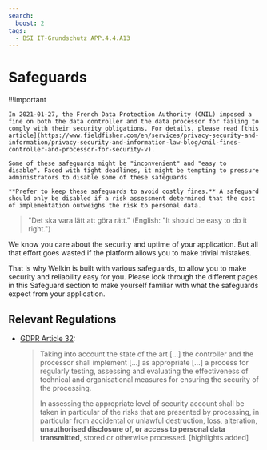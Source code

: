 ```yaml
---
search:
  boost: 2
tags:
  - BSI IT-Grundschutz APP.4.4.A13
---
```


# Safeguards

!!!important

    In 2021-01-27, the French Data Protection Authority (CNIL) imposed a fine on both the data controller and the data processor for failing to comply with their security obligations. For details, please read [this article](https://www.fieldfisher.com/en/services/privacy-security-and-information/privacy-security-and-information-law-blog/cnil-fines-controller-and-processor-for-security-v).

    Some of these safeguards might be "inconvenient" and "easy to disable". Faced with tight deadlines, it might be tempting to pressure administrators to disable some of these safeguards.

    **Prefer to keep these safeguards to avoid costly fines.** A safeguard should only be disabled if a risk assessment determined that the cost of implementation outweighs the risk to personal data.

<!-- vale off -->
> "Det ska vara lätt att göra rätt." (English: "It should be easy to do it right.")
<!-- vale on -->

We know you care about the security and uptime of your application. But all that effort goes wasted if the platform allows you to make trivial mistakes.

That is why Welkin is built with various safeguards, to allow you to make security and reliability easy for you.
Please look through the different pages in this Safeguard section to make yourself familiar with what the safeguards expect from your application.

## Relevant Regulations

- [GDPR Article 32](https://gdpr.fan/a32):

  > Taking into account the state of the art [...] the controller and the processor shall implement [...] as appropriate [...] a process for regularly testing, assessing and evaluating the effectiveness of technical and organisational measures for ensuring the security of the processing.
  >
  > In assessing the appropriate level of security account shall be taken in particular of the risks that are presented by processing, in particular from accidental or unlawful destruction, loss, alteration, **unauthorised disclosure of, or access to personal data transmitted**, stored or otherwise processed. [highlights added]
